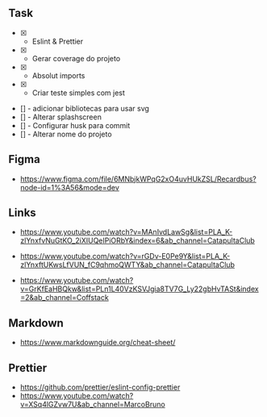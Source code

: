 ## Task

- [x] - Eslint & Prettier
- [x] - Gerar coverage do projeto
- [x] - Absolut imports
- [x] - Criar teste simples com jest
- [] - adicionar bibliotecas para usar svg
- [] - Alterar splashscreen
- [] - Configurar husk para commit
- [] - Alterar nome do projeto

## Figma

- https://www.figma.com/file/6MNbjkWPqG2xO4uvHUkZSL/Recardbus?node-id=1%3A56&mode=dev

## Links

- https://www.youtube.com/watch?v=MAnIvdLawSg&list=PLA_K-zlYnxfvNuGtKO_2iXIUQeIPiORbY&index=6&ab_channel=CatapultaClub

- https://www.youtube.com/watch?v=rGDv-E0Pe9Y&list=PLA_K-zlYnxftUKwsLfVUN_fC9qhmoQWTY&ab_channel=CatapultaClub

- https://www.youtube.com/watch?v=GrKfEaHBQkw&list=PLn1L40VzKSVJgia8TV7G_Ly22gbHvTASt&index=2&ab_channel=Coffstack

## Markdown

- https://www.markdownguide.org/cheat-sheet/

## Prettier

- https://github.com/prettier/eslint-config-prettier
- https://www.youtube.com/watch?v=XSq4lGZvw7U&ab_channel=MarcoBruno
